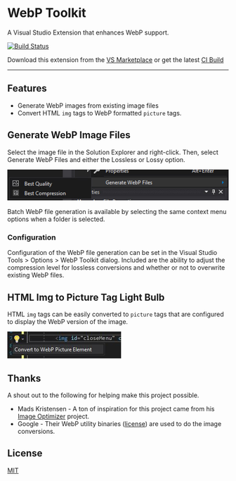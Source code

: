 # WebP Toolkit
A Visual Studio Extension that enhances WebP support.

[![Build Status](https://dev.azure.com/kyleherzog/WebpToolkit/_apis/build/status/WebpToolkit?branchName=master)](https://dev.azure.com/kyleherzog/WebpToolkit/_build/latest?definitionId=12&branchName=master)

Download this extension from the [VS Marketplace](https://marketplace.visualstudio.com/items?itemName=kherzog.WebpToolkit) or get the latest [CI Build](https://www.vsixgallery.com/extension/WebpToolkit.3c6bbdde-9aa2-4b8a-b6e8-732cf3bfac87)

---
## Features
- Generate WebP images from existing image files
- Convert HTML `img` tags to WebP formatted `picture` tags.

## Generate WebP Image Files
Select the image file in the Solution Explorer and right-click.  Then, select Generate WebP Files and either the Lossless or Lossy option.

![Generate Context Menu](art/generate-context.jpg)

Batch WebP file generation is available by selecting the same context menu options when a folder is selected.

### Configuration
Configuration of the WebP file generation can be set in the Visual Studio Tools > Options > WebP Toolkit dialog. Included are the ability to adjust the compression level for lossless conversions and whether or not to overwrite existing WebP files.

## HTML Img to Picture Tag Light Bulb
HTML `img` tags can be easily converted to `picture` tags that are configured to display the WebP version of the image.

![Img to Picture Tag](art/img-to-picture.jpg)

## Thanks
A shout out to the following for helping make this project possible.
- Mads Kristensen - A ton of inspiration for this project came from his [Image Optimizer](https://github.com/madskristensen/ImageOptimizer) project.
- Google - Their WebP utility binaries ([license](https://chromium.googlesource.com/webm/libwebp/+/refs/heads/master/COPYING)) are used to do the image conversions.

## License
[MIT](LICENSE)